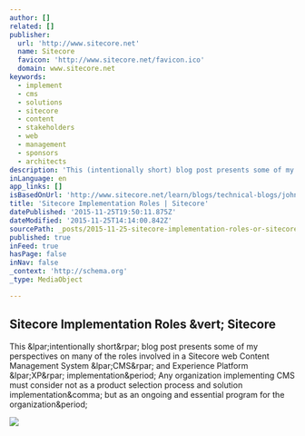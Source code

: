 ```yaml
---
author: []
related: []
publisher:
  url: 'http://www.sitecore.net'
  name: Sitecore
  favicon: 'http://www.sitecore.net/favicon.ico'
  domain: www.sitecore.net
keywords:
  - implement
  - cms
  - solutions
  - sitecore
  - content
  - stakeholders
  - web
  - management
  - sponsors
  - architects
description: 'This (intentionally short) blog post presents some of my perspectives on many of the roles involved in a Sitecore web Content Management System (CMS) and Experience Platform (XP) implementation. Any organization implementing CMS must consider not as a product selection process and solution implementation, but as an ongoing and essential program for the organization.'
inLanguage: en
app_links: []
isBasedOnUrl: 'http://www.sitecore.net/learn/blogs/technical-blogs/john-west-sitecore-blog/posts/2015/06/sitecore-implementation-roles.aspx'
title: 'Sitecore Implementation Roles | Sitecore'
datePublished: '2015-11-25T19:50:11.875Z'
dateModified: '2015-11-25T14:14:00.842Z'
sourcePath: _posts/2015-11-25-sitecore-implementation-roles-or-sitecore.md
published: true
inFeed: true
hasPage: false
inNav: false
_context: 'http://schema.org'
_type: MediaObject

---
```

<article style=""><h1>Sitecore Implementation Roles &amp;vert; Sitecore</h1><p>This &amp;lpar;intentionally short&amp;rpar; blog post presents some of my perspectives on many of the roles involved in a Sitecore web Content Management System &amp;lpar;CMS&amp;rpar; and Experience Platform &amp;lpar;XP&amp;rpar; implementation&amp;period; Any organization implementing CMS must consider not as a product selection process and solution implementation&amp;comma; but as an ongoing and essential program for the organization&amp;period;</p><img src="http://dijaxps1e29ue.cloudfront.net/~/media/Community/Author%20Profiles/John%20West.ashx?ts=111210080949292&amp;h=108&amp;la=en&amp;w=108" /></article>